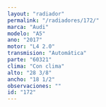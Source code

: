 ```yaml
---
layout: "radiador"
permalink: "/radiadores/172/"
marca: "Audi"
modelo: "A5"
ano: "2017"
motor: "L4 2.0"
transmision: "Automática"
parte: "60321"
clima: "Con clima"
alto: "28 3/8"
ancho: "18 1/2"
observaciones: ""
id: "172"
---
```


